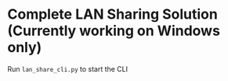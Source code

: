 # Complete LAN Sharing Solution (Currently working on Windows only)

Run `lan_share_cli.py` to start the CLI

